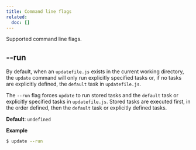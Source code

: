 ```yaml
---
title: Command line flags
related:
  doc: []
---
```


Supported command line flags.

## --run

By default, when an `updatefile.js` exists in the current working directory, the `update` command will only run explicitly specified tasks or, if no tasks are explicitly defined, the `default` task in `updatefile.js`.

The `--run` flag forces `update` to run stored tasks and the `default` task or explicitly specified tasks in `updatefile.js`. Stored tasks are executed first, in the order defined, then the `default` task or explicitly defined tasks.

**Default**: `undefined`

**Example**

```sh
$ update --run
```
